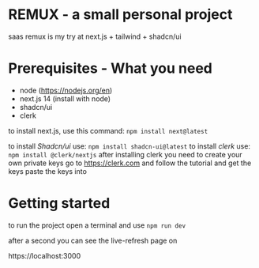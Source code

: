 
# REMUX - a small personal project
saas remux is my try at next.js + tailwind + shadcn/ui

# Prerequisites - What you need

- node (https://nodejs.org/en)
- next.js 14 (install with node)
- shadcn/ui
- clerk

to install next.js, use this command:
```npm install next@latest```

to install *Shadcn/ui* use:
```npm install shadcn-ui@latest```
to install *clerk* use:
```npm install @clerk/nextjs```
after installing clerk you need to create your own private keys
go to https://clerk.com
and follow the tutorial and get the keys
paste the keys into


# Getting started

to run the project open a terminal and use 
```npm run dev```

after a second you can see the live-refresh page on 

https://localhost:3000